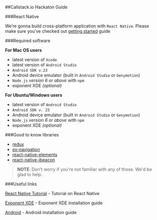 ##Callstack.io Hackaton Guide

###React Native

We’re gonna build cross-platform application with `React Native`. 
Please make sure you’ve checked out 
[getting started](https://facebook.github.io/react-native/docs/getting-started.html#content) guide 

###Required software

**For Mac OS users**

- latest version of `Xcode`
- latest version of `Android Studio`
- `Android SDK v.23`
- Android device emulator (built in `Android Studio` or `Genymotion`)
- `Node.js` *version 6 or above* with `npm`
- exponent XDE *(optional)*

**For Ubuntu/Windows users**

- latest version of `Android Studio`
- `Android SDK v. 23`
- Android device emulator (built in `Android Studio` or `Genymotion`)
- `Node.js` *version 6 or above* with `npm`
- exponent XDE *(optional)*


###Good to know libraries

- [redux](https://github.com/reactjs/redux)
- [ex-navigation](https://github.com/exponentjs/ex-navigation)
- [react-native-elements](https://github.com/react-native-community/react-native-elements)
- [react-native-ibeacon](https://github.com/frostney/react-native-ibeacon)

> **NOTE**: Don't worry if you're not familiar with any of those. We'd be glad to help.

###Useful links

[React Native Tutorial](https://facebook.github.io/react-native/docs/tutorial.html) - Tutorial on React Native

[Exponent XDE](https://docs.getexponent.com/versions/v11.0.0/introduction/installation.html) - Exponent XDE installation guide

[Android](https://developer.android.com/studio/install.html) - Android installation guide

